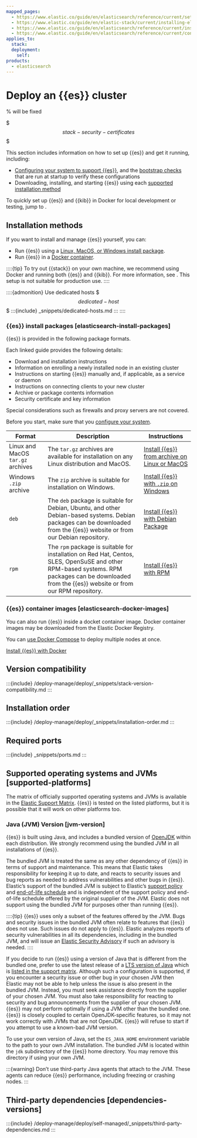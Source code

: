 ```yaml
---
mapped_pages:
  - https://www.elastic.co/guide/en/elasticsearch/reference/current/setup.html
  - https://www.elastic.co/guide/en/elastic-stack/current/installing-elastic-stack.html
  - https://www.elastic.co/guide/en/elasticsearch/reference/current/install-elasticsearch.html
  - https://www.elastic.co/guide/en/elasticsearch/reference/current/configuring-stack-security.html
applies_to:
  stack:
  deployment:
    self:
products:
  - elasticsearch
---
```


# Deploy an {{es}} cluster

% will be fixed

$$$stack-security-certificates$$$

This section includes information on how to set up {{es}} and get it running, including:

* [Configuring your system to support {{es}}](/deploy-manage/deploy/self-managed/important-system-configuration.md), and the [bootstrap checks](/deploy-manage/deploy/self-managed/bootstrap-checks.md) that are run at startup to verify these configurations
* Downloading, installing, and starting {{es}} using each [supported installation method](#installation-methods)

To quickly set up {{es}} and {{kib}} in Docker for local development or testing, jump to [](/deploy-manage/deploy/self-managed/local-development-installation-quickstart.md).

## Installation methods

If you want to install and manage {{es}} yourself, you can:

* Run {{es}} using a [Linux, MacOS, or Windows install package](#elasticsearch-install-packages).
* Run {{es}} in a [Docker container](#elasticsearch-docker-images).

::::{tip}
To try out {{stack}} on your own machine, we recommend using Docker and running both {{es}} and {{kib}}. For more information, see [](/deploy-manage/deploy/self-managed/local-development-installation-quickstart.md). This setup is not suitable for production use.
::::

::::{admonition} Use dedicated hosts
$$$dedicated-host$$$
:::{include} _snippets/dedicated-hosts.md
:::
::::

### {{es}} install packages [elasticsearch-install-packages]

{{es}} is provided in the following package formats.

Each linked guide provides the following details:

* Download and installation instructions
* Information on enrolling a newly installed node in an existing cluster
* Instructions on starting {{es}} manually and, if applicable, as a service or daemon
* Instructions on connecting clients to your new cluster
* Archive or package contents information
* Security certificate and key information

Special considerations such as firewalls and proxy servers are not covered.

Before you start, make sure that you [configure your system](/deploy-manage/deploy/self-managed/important-system-configuration.md).

| Format | Description | Instructions |
| --- | --- | --- |
| Linux and MacOS `tar.gz` archives | The `tar.gz` archives are available for installation on any Linux distribution and MacOS. | [Install {{es}} from archive on Linux or MacOS](/deploy-manage/deploy/self-managed/install-elasticsearch-from-archive-on-linux-macos.md) |
| Windows `.zip` archive | The `zip` archive is suitable for installation on Windows. | [Install {{es}} with `.zip` on Windows](/deploy-manage/deploy/self-managed/install-elasticsearch-with-zip-on-windows.md) |
| `deb` | The `deb` package is suitable for Debian, Ubuntu, and other Debian-based systems. Debian packages can be downloaded from the {{es}} website or from our Debian repository. | [Install {{es}} with Debian Package](/deploy-manage/deploy/self-managed/install-elasticsearch-with-debian-package.md) |
| `rpm` | The `rpm` package is suitable for installation on Red Hat, Centos, SLES, OpenSuSE and other RPM-based systems. RPM packages can be downloaded from the {{es}} website or from our RPM repository. | [Install {{es}} with RPM](/deploy-manage/deploy/self-managed/install-elasticsearch-with-rpm.md) |

### {{es}} container images [elasticsearch-docker-images]

You can also run {{es}} inside a docket container image. Docker container images may be downloaded from the Elastic Docker Registry.

You can [use Docker Compose](/deploy-manage/deploy/self-managed/install-elasticsearch-docker-compose.md) to deploy multiple nodes at once.

[Install {{es}} with Docker](/deploy-manage/deploy/self-managed/install-elasticsearch-with-docker.md)

## Version compatibility

:::{include} /deploy-manage/deploy/_snippets/stack-version-compatibility.md
:::

## Installation order

:::{include} /deploy-manage/deploy/_snippets/installation-order.md
:::

## Required ports

:::{include} _snippets/ports.md
:::

## Supported operating systems and JVMs [supported-platforms]

The matrix of officially supported operating systems and JVMs is available in the [Elastic Support Matrix](https://elastic.co/support/matrix). {{es}} is tested on the listed platforms, but it is possible that it will work on other platforms too.

### Java (JVM) Version [jvm-version]

{{es}} is built using Java, and includes a bundled version of [OpenJDK](https://openjdk.java.net) within each distribution. We strongly recommend using the bundled JVM in all installations of {{es}}.

The bundled JVM is treated the same as any other dependency of {{es}} in terms of support and maintenance. This means that Elastic takes responsibility for keeping it up to date, and reacts to security issues and bug reports as needed to address vulnerabilities and other bugs in {{es}}. Elastic’s support of the bundled JVM is subject to Elastic’s [support policy](https://www.elastic.co/support_policy) and [end-of-life schedule](https://www.elastic.co/support/eol) and is independent of the support policy and end-of-life schedule offered by the original supplier of the JVM. Elastic does not support using the bundled JVM for purposes other than running {{es}}.

::::{tip}
{{es}} uses only a subset of the features offered by the JVM. Bugs and security issues in the bundled JVM often relate to features that {{es}} does not use. Such issues do not apply to {{es}}. Elastic analyzes reports of security vulnerabilities in all its dependencies, including in the bundled JVM, and will issue an [Elastic Security Advisory](https://www.elastic.co/community/security) if such an advisory is needed.
::::


If you decide to run {{es}} using a version of Java that is different from the bundled one, prefer to use the latest release of a [LTS version of Java](https://www.oracle.com/technetwork/java/eol-135779.html) which is [listed in the support matrix](https://elastic.co/support/matrix). Although such a configuration is supported, if you encounter a security issue or other bug in your chosen JVM then Elastic may not be able to help unless the issue is also present in the bundled JVM. Instead, you must seek assistance directly from the supplier of your chosen JVM. You must also take responsibility for reacting to security and bug announcements from the supplier of your chosen JVM. {{es}} may not perform optimally if using a JVM other than the bundled one. {{es}} is closely coupled to certain OpenJDK-specific features, so it may not work correctly with JVMs that are not OpenJDK. {{es}} will refuse to start if you attempt to use a known-bad JVM version.

To use your own version of Java, set the `ES_JAVA_HOME` environment variable to the path to your own JVM installation. The bundled JVM is located within the `jdk` subdirectory of the {{es}} home directory. You may remove this directory if using your own JVM.

:::{warning}
Don’t use third-party Java agents that attach to the JVM. These agents can reduce {{es}} performance, including freezing or crashing nodes.
:::

## Third-party dependencies [dependencies-versions]

:::{include} /deploy-manage/deploy/self-managed/_snippets/third-party-dependencies.md
:::